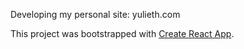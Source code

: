 Developing my personal site: yulieth.com


This project was bootstrapped with [Create React App](https://github.com/facebook/create-react-app).



